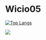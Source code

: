 # Wicio05

[![Top Langs](https://github-readme-stats.vercel.app/api/top-langs/?username=Wicio05)](https://github.com/Wicio05/github-readme-stats)

![](https://komarev.com/ghpvc/?username=Wicio05)
